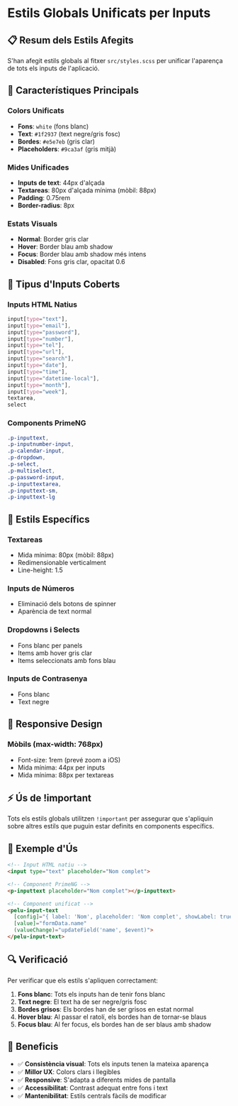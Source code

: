 # Estils Globals Unificats per Inputs

## 📋 Resum dels Estils Afegits

S'han afegit estils globals al fitxer `src/styles.scss` per unificar l'aparença de tots els inputs de l'aplicació.

## 🎨 Característiques Principals

### **Colors Unificats**
- **Fons**: `white` (fons blanc)
- **Text**: `#1f2937` (text negre/gris fosc)
- **Bordes**: `#e5e7eb` (gris clar)
- **Placeholders**: `#9ca3af` (gris mitjà)

### **Mides Unificades**
- **Inputs de text**: 44px d'alçada
- **Textareas**: 80px d'alçada mínima (mòbil: 88px)
- **Padding**: 0.75rem
- **Border-radius**: 8px

### **Estats Visuals**
- **Normal**: Border gris clar
- **Hover**: Border blau amb shadow
- **Focus**: Border blau amb shadow més intens
- **Disabled**: Fons gris clar, opacitat 0.6

## 🔧 Tipus d'Inputs Coberts

### **Inputs HTML Natius**
```css
input[type="text"],
input[type="email"],
input[type="password"],
input[type="number"],
input[type="tel"],
input[type="url"],
input[type="search"],
input[type="date"],
input[type="time"],
input[type="datetime-local"],
input[type="month"],
input[type="week"],
textarea,
select
```

### **Components PrimeNG**
```css
.p-inputtext,
.p-inputnumber-input,
.p-calendar-input,
.p-dropdown,
.p-select,
.p-multiselect,
.p-password-input,
.p-inputtextarea,
.p-inputtext-sm,
.p-inputtext-lg
```

## 🎯 Estils Específics

### **Textareas**
- Mida mínima: 80px (mòbil: 88px)
- Redimensionable verticalment
- Line-height: 1.5

### **Inputs de Números**
- Eliminació dels botons de spinner
- Aparència de text normal

### **Dropdowns i Selects**
- Fons blanc per panels
- Items amb hover gris clar
- Items seleccionats amb fons blau

### **Inputs de Contrasenya**
- Fons blanc
- Text negre

## 📱 Responsive Design

### **Mòbils (max-width: 768px)**
- Font-size: 1rem (prevé zoom a iOS)
- Mida mínima: 44px per inputs
- Mida mínima: 88px per textareas

## ⚡ Ús de !important

Tots els estils globals utilitzen `!important` per assegurar que s'apliquin sobre altres estils que puguin estar definits en components específics.

## 🎨 Exemple d'Ús

```html
<!-- Input HTML natiu -->
<input type="text" placeholder="Nom complet">

<!-- Component PrimeNG -->
<p-inputtext placeholder="Nom complet"></p-inputtext>

<!-- Component unificat -->
<pelu-input-text
  [config]="{ label: 'Nom', placeholder: 'Nom complet', showLabel: true }"
  [value]="formData.name"
  (valueChange)="updateField('name', $event)">
</pelu-input-text>
```

## 🔍 Verificació

Per verificar que els estils s'apliquen correctament:

1. **Fons blanc**: Tots els inputs han de tenir fons blanc
2. **Text negre**: El text ha de ser negre/gris fosc
3. **Bordes grisos**: Els bordes han de ser grisos en estat normal
4. **Hover blau**: Al passar el ratolí, els bordes han de tornar-se blaus
5. **Focus blau**: Al fer focus, els bordes han de ser blaus amb shadow

## 🚀 Beneficis

- ✅ **Consistència visual**: Tots els inputs tenen la mateixa aparença
- ✅ **Millor UX**: Colors clars i llegibles
- ✅ **Responsive**: S'adapta a diferents mides de pantalla
- ✅ **Accessibilitat**: Contrast adequat entre fons i text
- ✅ **Mantenibilitat**: Estils centrals fàcils de modificar 
